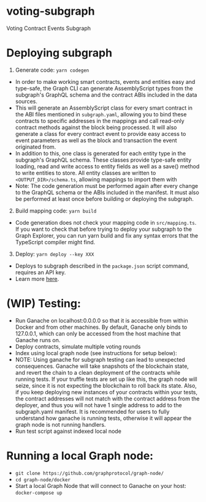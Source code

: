 # voting-subgraph
Voting Contract Events Subgraph

# Deploying subgraph

1. Generate code: `yarn codegen`
- In order to make working smart contracts, events and entities easy and type-safe, the Graph CLI can generate AssemblyScript types from the subgraph's GraphQL schema and the contract ABIs included in the data sources.
- This will generate an AssemblyScript class for every smart contract in the ABI files mentioned in `subgraph.yaml`, allowing you to bind these contracts to specific addresses in the mappings and call read-only contract methods against the block being processed. It will also generate a class for every contract event to provide easy access to event parameters as well as the block and transaction the event originated from. 
- In addition to this, one class is generated for each entity type in the subgraph's GraphQL schema. These classes provide type-safe entity loading, read and write access to entity fields as well as a save() method to write entities to store. All entity classes are written to `<OUTPUT_DIR>/schema.ts`, allowing mappings to import them with
- Note: The code generation must be performed again after every change to the GraphQL schema or the ABIs included in the manifest. It must also be performed at least once before building or deploying the subgraph.

2. Build mapping code: `yarn build`
- Code generation does not check your mapping code in `src/mapping.ts`. If you want to check that before trying to deploy your subgraph to the Graph Explorer, you can run yarn build and fix any syntax errors that the TypeScript compiler might find.

3. Deploy: `yarn deploy --key XXX`
- Deploys to subgraph described in the `package.json` script command, requires an API key.
- Learn more [here](https://thegraph.com/docs/deploy-a-subgraph).
# (WIP) Testing:
- Run Ganache on localhost:0.0.0.0 so that it is accessible from within Docker and from other machines. 
By default, Ganache only binds to 127.0.0.1, which can only be accessed from the host machine that Ganache runs on.
- Deploy contracts, simulate multiple voting rounds
- Index using local graph node (see instructions for setup below):
- NOTE: Using ganache for subgraph testing can lead to unexpected consequences. Ganache will take snapshots of the 
blockchain state, and revert the chain to a clean deployment of the contracts while running tests. If your truffle 
tests are set up like this, the graph node will seize, since it is not expecting the blockchain to roll back its state. 
Also, if you keep deploying new instances of your contracts within your tests, the contract addresses will not match 
with the contract address from the deployer, and thus you will not have 1 single address to add to the subgraph.yaml 
manifest. It is recommended for users to fully understand how ganache is running tests, otherwise it will appear the 
graph node is not running handlers.
- Run test script against indexed local node

# Running a local Graph node:
- `git clone https://github.com/graphprotocol/graph-node/`
- `cd graph-node/docker`
- Start a local Graph Node that will connect to Ganache on your host: `docker-compose up`